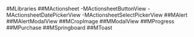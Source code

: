 #MLibraries
##MActionsheet
-MActionsheetButtonView
-MActionsheetDatePickerView
-MActionsheetSelectPickerView
##MAlert
##MAlertModalView
##MCropImage
##MModalView
##MProgress
##MPurchase
##MSpringboard
##MToast
